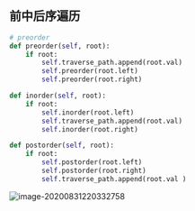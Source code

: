 ## 前中后序遍历

```python
# preorder
def preorder(self, root):
    if root:
        self.traverse_path.append(root.val)
        self.preorder(root.left)
        self.preorder(root.right)
```

```python
def inorder(self, root):
    if root:
        self.inorder(root.left)
        self.traverse_path.append(root.val)
        self.inorder(root.right)
```

```python
def postorder(self, root):
    if root:
        self.postorder(root.left)
        self.postorder(root.right)
        self.traverse_path.append(root.val )
```

![image-20200831220332758](C:\Users\lenovo\AppData\Roaming\Typora\typora-user-images\image-20200831220332758.png)